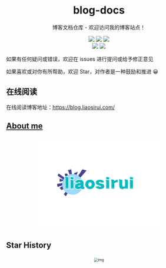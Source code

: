 <div align="center">
<h1 align="center"> blog-docs </h1>
<p align="center">
博客文档仓库 - 欢迎访问我的博客站点！
</p>
<p align="center">
  <img src="https://img.shields.io/badge/Maintainer-cyril@liaosirui.com-blue.svg">
  <img src="https://img.shields.io/badge/Language-Markdown-green.svg">
  <img src="https://img.shields.io/badge/license-MIT-blue.svg?style=flat">
  <br />
  <img src="https://img.shields.io/github/stars/LiaoSirui/blog-docs.svg?style=social&label=Star">
  <img src="https://img.shields.io/github/forks/LiaoSirui/blog-docs.svg?style=social&label=Fork">
</p>
</div>

如果有任何疑问或错误，欢迎在 issues 进行提问或给予修正意见

如果喜欢或对你有所帮助，欢迎 Star，对作者是一种鼓励和推进 😀

## 在线阅读

在线阅读博客地址：<https://blog.liaosirui.com/>

## [About me](https://www.liaosirui.com)

<div align="center"><img src=".assets/logo.png" alt="img" style="zoom: 33%;" /></div>

## Star History

<div align="center"><img src="https://api.star-history.com/svg?repos=LiaoSirui/blog-docs&type=Date" alt="img" style="zoom: 67%;" /></div>
